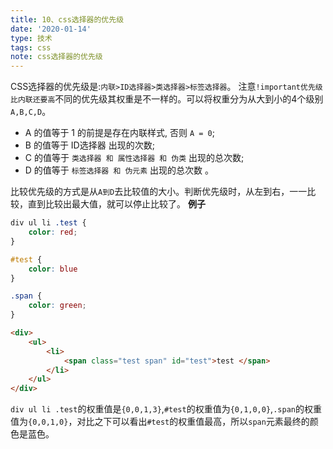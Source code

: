 ```yaml
---
title: 10、css选择器的优先级
date: '2020-01-14'
type: 技术
tags: css
note: css选择器的优先级
---
```


CSS选择器的优先级是:`内联>ID选择器>类选择器>标签选择器`。
注意`!important优先级比内联还要高`不同的优先级其权重是不一样的。可以将权重分为从大到小的4个级别`A,B,C,D`。
+ A 的值等于 1 的前提是存在内联样式, 否则 `A = 0`;
+ B 的值等于 ID选择器 出现的次数;
+ C 的值等于 `类选择器 和 属性选择器 和 伪类` 出现的总次数;
+ D 的值等于 `标签选择器 和 伪元素` 出现的总次数 。

比较优先级的方式是从`A到D`去比较值的大小。判断优先级时，从左到右，一一比较，直到比较出最大值，就可以停止比较了。
**例子**
```css
div ul li .test {
    color: red;
}

#test {
    color: blue
}

.span {
    color: green;
}
```
```html
<div>
    <ul>
        <li>
            <span class="test span" id="test">test </span>
        </li>
    </ul>
</div>
```
`div ul li .test`的权重值是`{0,0,1,3}`,`#test`的权重值为`{0,1,0,0}`,`.span`的权重值为`{0,0,1,0}`，对比之下可以看出`#test`的权重值最高，所以`span`元素最终的颜色是蓝色。
